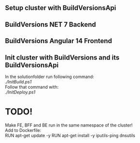 ## Setup cluster with BuildVersionsApi  
## BuildVersions NET 7 Backend

## BuildVersions Angular 14 Frontend

## Init cluster with BuildVersions and its BuildVersionsApi  
In the solutionfolder run following command:  
*./InitBuild.ps1*  
Follow that command with:  
*./InitDeploy.ps1*  

# TODO!
Make FE, BFF and BE run in the same namespace of the cluster!  
Add to Dockerfile:  
RUN apt-get update -y
RUN apt-get install -y iputils-ping dnsutils
